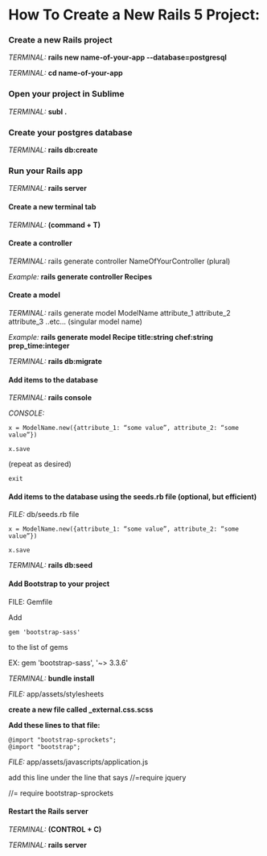 # How To Create a New Rails 5 Project:

### Create a new Rails project

*TERMINAL:* **rails new name-of-your-app --database=postgresql**

*TERMINAL:* **cd name-of-your-app**

 

### Open your project in Sublime

*TERMINAL:* **subl .**

 

### Create your postgres database

*TERMINAL:* **rails db:create**

 

### Run your Rails app

*TERMINAL:* **rails server**

 

#### Create a new terminal tab

*TERMINAL:* **(command + T)**

 

#### Create a controller

*TERMINAL:* rails generate controller NameOfYourController (plural)

*Example:* **rails generate controller Recipes**



#### Create a model

*TERMINAL:* rails generate model ModelName attribute_1 attribute_2 attribute_3 ..etc... (singular model name)

*Example:* **rails generate model Recipe title:string chef:string prep_time:integer**

*TERMINAL:* **rails db:migrate**



#### Add items to the database

*TERMINAL:* **rails console**

*CONSOLE:*

    x = ModelName.new({attribute_1: “some value”, attribute_2: “some value”})

    x.save

(repeat as desired)

    exit



#### Add items to the database using the seeds.rb file (optional, but efficient)

*FILE:* db/seeds.rb file

    x = ModelName.new({attribute_1: “some value”, attribute_2: “some value”})

    x.save

*TERMINAL:* **rails db:seed**



#### Add Bootstrap to your project

FILE: Gemfile

Add

    gem 'bootstrap-sass'

to the list of gems

EX: gem 'bootstrap-sass', '~> 3.3.6'


*TERMINAL:* **bundle install**

*FILE:* app/assets/stylesheets

**create a new file called _external.css.scss**

**Add these lines to that file:**

    @import "bootstrap-sprockets";
    @import "bootstrap";

*FILE:* app/assets/javascripts/application.js

add this line under the line that says //=require jquery

//= require bootstrap-sprockets



#### Restart the Rails server

*TERMINAL:* **(CONTROL + C)**

*TERMINAL:* **rails server**







